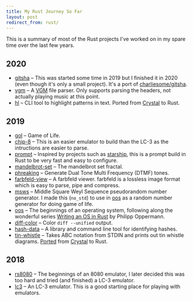 ```yaml
---
title: My Rust Journey So Far
layout: post
redirect_from: rust/
---
```


This is a summary of most of the Rust projects I've worked on in my spare time
over the last few years.

## 2020

- [gitsha](https://github.com/twe4ked/gitsha) – This was started some time in
  2019 but I finished it in 2020 (even though it's only a small project). It's a
  port of [charliesome/gitsha](https://github.com/charliesome/gitsha).
- [vgm](https://github.com/twe4ked/vgm) – A
  [VGM](https://vgmrips.net/wiki/VGM_Specification) file parser. Only supports
  parsing the headers, not actually playing music at this point.
- [hl][hl] – CLI tool to highlight patterns in text. Ported from
  [Crystal][crystal] to Rust.

## 2019

- [gol](https://github.com/twe4ked/gol) – Game of Life.
- [chip-8](https://github.com/twe4ked/chip-8) – This is an easier emulator to
  build than the LC-3 as the intructions are easier to parse.
- [prompt](https://github.com/twe4ked/prompt) – Inspired by projects such as
  [starship](TODO), this is a prompt build in Rust to be very fast and easy to
  configure.
- [mandelbrot-set](https://github.com/twe4ked/mandelbrot-set) – The mandelbrot
  set fractal.
- [phreaking](https://github.com/twe4ked/phreaking) – Generate Dual Tone Multi
  Frequency (DTMF) tones.
- [farbfeld-view](https://github.com/twe4ked/farbfeld-view) – A farbfeld viewer.
  farbfeld is a lossless image format which is easy to parse, pipe and
  compress.
- [msws](https://github.com/twe4ked/msws) – Middle Square Weyl Sequence
  pseudorandom number generator. I made this (`no_std`) to use in [oos][oos] as
  a random number generator for doing game of life.
- [oos][oos] – The beginnings of an operating system,
  following along the wonderful series [Writing an OS in Rust](https://os.phil-opp.com/)
  by Philipp Oppermann.
- [diff-color](https://github.com/twe4ked/diff-color) – Color `diff --unified`
  output.
- [hash-data][hash-data] – A library and command line tool for identifying
  hashes.
- [tin-whistle][tin-whistle] – Takes ABC notation from STDIN and prints out tin
  whistle diagrams. [Ported][tin-whistle-1] from [Crystal][crystal] to Rust.

## 2018

- [rs8080](https://github.com/twe4ked/rs8080) – The beginnings of an 8080
  emulator, I later decided this was too hard and tried (and finished) a LC-3
  emulator.
- [lc3](https://github.com/twe4ked/lc3) – An LC-3 emulator. This is a good
  starting place for playing with emulators.

[oos]: https://github.com/twe4ked/oos
[hl]: https://github.com/twe4ked/hl
[hash-data]: https://github.com/twe4ked/hash-data
[tin-whistle]: https://github.com/twe4ked/tin-whistle
[tin-whistle-1]: https://github.com/twe4ked/tin-whistle/commit/106a72462c8b4861305c08e7a7c3124bfaff4d85
[crystal]: https://crystal-lang.org/
